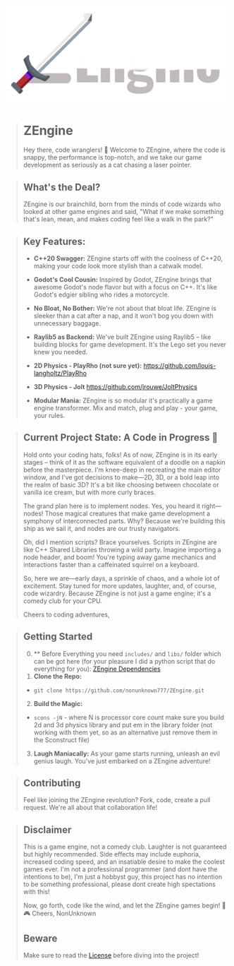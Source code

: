 ![Logo](logo.svg)

> # ZEngine
> 
> 
> Hey there, code wranglers! 🚀 Welcome to ZEngine, where the code is snappy, the performance is top-notch, and we take our game development as seriously as a cat chasing a laser pointer.

> ## What's the Deal?
> 
> 
> ZEngine is our brainchild, born from the minds of code wizards who looked at other game engines and said, "What if we make something that's lean, mean, and makes coding feel like a walk in the park?"

> ## Key Features:
> 
> 
> 
> 
> * **C++20 Swagger:** ZEngine starts off with the coolness of C++20, making your code look more stylish than a catwalk model.
> 
> * **Godot's Cool Cousin:** Inspired by Godot, ZEngine brings that awesome Godot's node flavor but with a focus on C++. It's like Godot's edgier sibling who rides a motorcycle.
> 
> * **No Bloat, No Bother:** We're not about that bloat life. ZEngine is sleeker than a cat after a nap, and it won't bog you down with unnecessary baggage.
> 
> * **Raylib5 as Backend:** We've built ZEngine using Raylib5 – like building blocks for game development. It's the Lego set you never knew you needed.
> 
> * **2D Physics - PlayRho (not sure yet):** https://github.com/louis-langholtz/PlayRho
> 
> * **3D Physics - Jolt** https://github.com/jrouwe/JoltPhysics
> 
> * **Modular Mania:** ZEngine is so modular it's practically a game engine transformer. Mix and match, plug and play - your game, your rules.

> ## Current Project State: A Code in Progress 🚧
> 
> 
> Hold onto your coding hats, folks! As of now, ZEngine is in its early stages – think of it as the software equivalent of a doodle on a napkin before the masterpiece. I'm knee-deep in recreating the main editor window, and I've got decisions to make—2D, 3D, or a bold leap into the realm of basic 3D? It's a bit like choosing between chocolate or vanilla ice cream, but with more curly braces.
> 
> The grand plan here is to implement nodes. Yes, you heard it right—nodes! Those magical creatures that make game development a symphony of interconnected parts. Why? Because we're building this ship as we sail it, and nodes are our trusty navigators.
> 
> Oh, did I mention scripts? Brace yourselves. Scripts in ZEngine are like C++ Shared Libraries throwing a wild party. Imagine importing a node header, and boom! You're typing away game mechanics and interactions faster than a caffeinated squirrel on a keyboard.
> 
> So, here we are—early days, a sprinkle of chaos, and a whole lot of excitement. Stay tuned for more updates, laughter, and, of course, code wizardry. Because ZEngine is not just a game engine; it's a comedy club for your CPU.
> 
> Cheers to coding adventures,

> ## Getting Started
> 
> 
> 
> 
> 0. \*\* Before Everything you need `includes/` and `libs/` folder which can be got here (for your pleasure I did a python script that do everything for you): [ZEngine Dependencies](https://github.com/nonunknown777/zengine-deps)
> 1. **Clone the Repo:**
> 
> 
> 
> 
> * `git clone https://github.com/nonunknown777/ZEngine.git`
> 
> 
> 
> 
> 2. **Build the Magic:**
> 
> 
> 
> 
> * `scons -jN` \- where N is processor core count
> make sure you build 2d and 3d physics library and put em in the library folder (not working with them yet, so as an alternative just remove them in the Sconstruct file)
> 
> 
> 
> 
> 
> 3. **Laugh Maniacally:** As your game starts running, unleash an evil genius laugh. You've just embarked on a ZEngine adventure!

> ## Contributing
> 
> 
> Feel like joining the ZEngine revolution? Fork, code, create a pull request. We're all about that collaboration life!

> ## Disclaimer
> 
> 
> This is a game engine, not a comedy club. Laughter is not guaranteed but highly recommended. Side effects may include euphoria, increased coding speed, and an insatiable desire to make the coolest games ever.
> I'm not a professional programmer (and dont have the intentions to be), I'm just a hobbyst guy, this project has no intention to be something professional, please dont create high spectations with this!
> 
> Now, go forth, code like the wind, and let the ZEngine games begin! 🚀🎮
> Cheers, NonUnknown
> 
> 
> ## Beware
> 
> 
> Make sure to read the [License](./LICENSE.MD) before diving into the project!